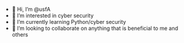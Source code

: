 - 👋 Hi, I’m @usfA
- 👀 I’m interested in cyber security
- 🌱 I’m currently learning Python/cyber security
- 💞️ I’m looking to collaborate on anything that is beneficial to me and others
<!---
usfA/usfA is a ✨ special ✨ repository because its `README.md` (this file) appears on your GitHub profile.
You can click the Preview link to take a look at your changes.
--->
